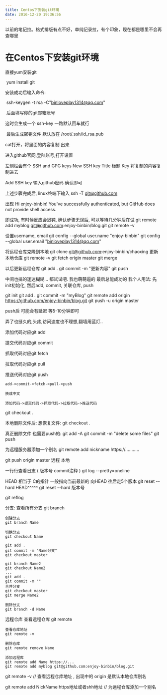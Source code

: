 ```yaml
---
title: Centos下安装git环境
date: 2016-12-20 19:36:56
---
```




以前的笔记拉。格式排版有点不好，单纯记录拉，有个印象，现在都是哪里不会再查哪里



# 在Centos下安装git环境

直接yum安装git

​	yum install git

安装成功后输入命令:	

​	ssh-keygen -t rsa -C"binloveplay1314@qq.com"

​	后面填写你的git邮箱账号

这时会生成一个 ssh-key  一路默认回车就行

​	最后生成密钥文件 默认放在  /root/.ssh/id_rsa.pub

cat打开，将里面的内容复制 出来

进入github官网,登陆账号,打开设置

左侧栏会有个 SSH and GPG keys 
New SSH key
Title  标题
Key   将复制的内容复制进去

Add SSH key
输入github密码 确认即可

上述步骤完成后, linux终端下输入 
ssh -T git@github.com

出现 Hi enjoy-binbin! You've successfully authenticated, but GitHub does not provide shell access.

即成功, 有时候反应会迟钝, 确认步骤无误后, 可以等待几分钟后在试
git remote add myblog git@github.com:enjoy-binbin/blog.git
git remote -v

设置username, email
git config --global user.name "enjoy-binbin"
git config --global user.email "binloveplay1314@qq.com"


将远程仓库克隆到本地
git clone git@github.com:enjoy-binbin/chaoxing
更新本地仓库
	git remote -v 
	git fetch origin master
	git merge

以后更新远程仓库
git add .
git commit -m "更新内容"
git push



中间也搞的迷迷糊糊... 都试试吧. 我也萌萌逼的 最后总能成功的
我个人用法: 先init初始化, 然后add, commit, 关联仓库, push

git init
git add .
git commit -m "myBlog"
git remote add origin https://github.com/enjoy-binbin/blog.git
git push -u origin master


push后 可能会有延迟 等5-10分钟即可


弄了也挺久的,头疼,访问速度也不理想,翻墙用蓝灯..

添加代码对应git add

提交代码对应git commit

抓取代码对应git fetch

拉取代码对应git pull

推送代码对应git push



    add->commit->fetch->pull->push
    
    换成中文
    
    添加代码->提交代码->抓取代码->拉取代码->推送代码
git checkout .


本地删除文件后:
	想恢复文件: git checkout .

真正删除文件 也需要push的:
	git add -A
	git commit -m "delete some files"
	git push


为远程服务器添加一个别名
git remote add nickname https://...........

git push origin master
         远程    本地

一行行查看日志   ( 版本号  commit注释 )
git log --pretty=oneline

HEAD 相当于 C的指针  一般指向当前最新的
向HEAD 往后走5个版本
git reset --hard HEAD^^^^^
git reset --hard 版本号

git reflog


分支:
	查看所有分支
	git branch

	创建分支
	git branch Name
	
	切换分支
	git checkout Name
	
	git add .
	git commit -m "Name分支"
	git checkout master
	
	git branch Name2
	git checkout Name2
	...
	git add .
	git commit -m ""
	合并分支
	git checkout master
	git merge Name2
	
	删除分支
	git branch -d Name

远程仓库
	查看远程仓库
	git remote

	查看仓库地址
	git remote -v
	
	删除仓库
	git remote remove Name
	
	添加远程库
	git remote add Name https://...
	git remote add myblog git@github.com:enjoy-binbin/blog.git

git remote -v  // 查看远程仓库地址 ,  出现中的  origin 是默认本地仓库别名

git remote add NickName https地址或者shh地址 // 为远程仓库添加一个别名